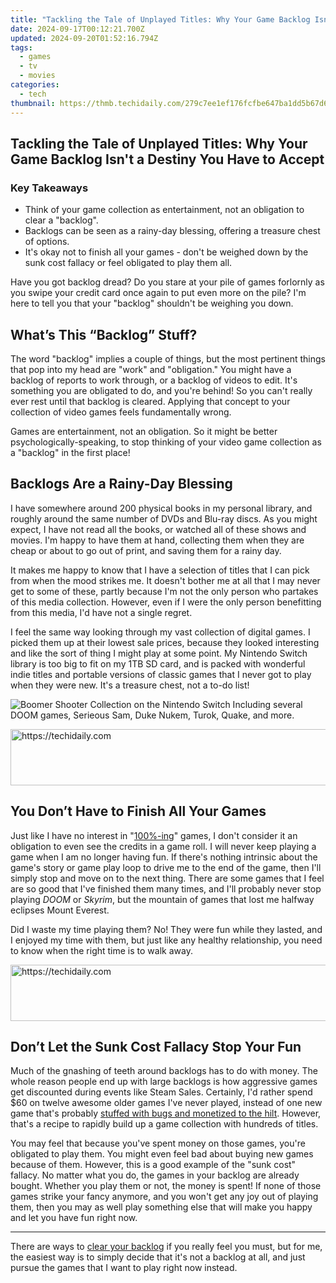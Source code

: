 ```yaml
---
title: "Tackling the Tale of Unplayed Titles: Why Your Game Backlog Isn't a Destiny You Have to Accept"
date: 2024-09-17T00:12:21.700Z
updated: 2024-09-20T01:52:16.794Z
tags:
  - games
  - tv
  - movies
categories:
  - tech
thumbnail: https://thmb.techidaily.com/279c7ee1ef176fcfbe647ba1dd5b67d647bd153ee16f2665898b8839f297231a.jpg
---
```


## Tackling the Tale of Unplayed Titles: Why Your Game Backlog Isn't a Destiny You Have to Accept

### Key Takeaways

* Think of your game collection as entertainment, not an obligation to clear a "backlog".
* Backlogs can be seen as a rainy-day blessing, offering a treasure chest of options.
* It's okay not to finish all your games - don't be weighed down by the sunk cost fallacy or feel obligated to play them all.

 Have you got backlog dread? Do you stare at your pile of games forlornly as you swipe your credit card once again to put even more on the pile? I'm here to tell you that your "backlog" shouldn't be weighing you down.

##  What’s This “Backlog” Stuff?

 The word "backlog" implies a couple of things, but the most pertinent things that pop into my head are "work" and "obligation." You might have a backlog of reports to work through, or a backlog of videos to edit. It's something you are obligated to do, and you're behind! So you can't really ever rest until that backlog is cleared. Applying that concept to your collection of video games feels fundamentally wrong.

 Games are entertainment, not an obligation. So it might be better psychologically-speaking, to stop thinking of your video game collection as a "backlog" in the first place!

##  Backlogs Are a Rainy-Day Blessing

 I have somewhere around 200 physical books in my personal library, and roughly around the same number of DVDs and Blu-ray discs. As you might expect, I have not read all the books, or watched all of these shows and movies. I'm happy to have them at hand, collecting them when they are cheap or about to go out of print, and saving them for a rainy day.

 It makes me happy to know that I have a selection of titles that I can pick from when the mood strikes me. It doesn't bother me at all that I may never get to some of these, partly because I'm not the only person who partakes of this media collection. However, even if I were the only person benefitting from this media, I'd have not a single regret.

 I feel the same way looking through my vast collection of digital games. I picked them up at their lowest sale prices, because they looked interesting and like the sort of thing I might play at some point. My Nintendo Switch library is too big to fit on my 1TB SD card, and is packed with wonderful indie titles and portable versions of classic games that I never got to play when they were new. It's a treasure chest, not a to-do list!

![Boomer Shooter Collection on the Nintendo Switch Including several DOOM games, Serieous Sam, Duke Nukem, Turok, Quake, and more.](https://static1.howtogeekimages.com/wordpress/wp-content/uploads/2023/11/boomer-shooters-switch.jpeg) 

<!-- affiliate ads begin -->
<a href="https://appsumo.8odi.net/c/5597632/2037338/7443" target="_top" id="2037338">
  <img src="//a.impactradius-go.com/display-ad/7443-2037338" border="0" alt="https://techidaily.com" width="728" height="90"/>
</a>
<img height="0" width="0" src="https://appsumo.8odi.net/i/5597632/2037338/7443" style="position:absolute;visibility:hidden;" border="0" />
<!-- affiliate ads end -->

##  You Don’t Have to Finish All Your Games

 Just like I have no interest in "[100%-ing](https://instagram-videos.techidaily.com/updated-tips-to-triple-your-instagram-video-viewers/)" games, I don't consider it an obligation to even see the credits in a game roll. I will never keep playing a game when I am no longer having fun. If there's nothing intrinsic about the game's story or game play loop to drive me to the end of the game, then I'll simply stop and move on to the next thing. There are some games that I feel are so good that I've finished them many times, and I'll probably never stop playing _DOOM_ or _Skyrim_, but the mountain of games that lost me halfway eclipses Mount Everest.

 Did I waste my time playing them? No! They were fun while they lasted, and I enjoyed my time with them, but just like any healthy relationship, you need to know when the right time is to walk away.

<!-- affiliate ads begin -->
<a href="https://aligracehair.sjv.io/c/5597632/2087267/19272" target="_top" id="2087267">
  <img src="//a.impactradius-go.com/display-ad/19272-2087267" border="0" alt="https://techidaily.com" width="728" height="90"/>
</a>
<img height="0" width="0" src="https://aligracehair.sjv.io/i/5597632/2087267/19272" style="position:absolute;visibility:hidden;" border="0" />
<!-- affiliate ads end -->

##  Don’t Let the Sunk Cost Fallacy Stop Your Fun

 Much of the gnashing of teeth around backlogs has to do with money. The whole reason people end up with large backlogs is how aggressive games get discounted during events like Steam Sales. Certainly, I'd rather spend $60 on twelve awesome older games I've never played, instead of one new game that's probably [s](https://snapchat-videos.techidaily.com/updated-2024-approved-prolonging-snapstreak-excellence-top-10-advice/)[tuffed with bugs and monetized to the hilt](https://sound-issues.techidaily.com/voice-chat-malfunction-solved-steps-to-reconnect-and-communicate-effectively-in-call-of-duty-modern-warfare/). However, that's a recipe to rapidly build up a game collection with hundreds of titles.

 You may feel that because you've spent money on those games, you're obligated to play them. You might even feel bad about buying new games because of them. However, this is a good example of the "sunk cost" fallacy. No matter what you do, the games in your backlog are already bought. Whether you play them or not, the money is spent! If none of those games strike your fancy anymore, and you won't get any joy out of playing them, then you may as well play something else that will make you happy and let you have fun right now.

---

 There are ways to [clear your backlog](https://extra-information.techidaily.com/play-every-game-at-home-nba-streaming-made-simple-top-15/) if you really feel you must, but for me, the easiest way is to simply decide that it's not a backlog at all, and just pursue the games that I want to play right now instead.

<ins class="adsbygoogle"
     style="display:block"
     data-ad-format="autorelaxed"
     data-ad-client="ca-pub-7571918770474297"
     data-ad-slot="1223367746"></ins>

<ins class="adsbygoogle"
     style="display:block"
     data-ad-client="ca-pub-7571918770474297"
     data-ad-slot="8358498916"
     data-ad-format="auto"
     data-full-width-responsive="true"></ins>



